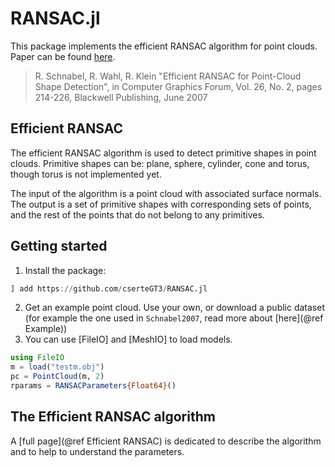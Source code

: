 # RANSAC.jl

This package implements the efficient RANSAC algorithm for point clouds.
Paper can be found [here](https://cg.cs.uni-bonn.de/en/publications/paper-details/schnabel-2007-efficient/).

>  R. Schnabel, R. Wahl, R. Klein
>	"Efficient RANSAC for Point-Cloud Shape Detection",
>	in Computer Graphics Forum, Vol. 26, No. 2, pages 214-226,
>	Blackwell Publishing, June 2007

## Efficient RANSAC

The efficient RANSAC algorithm is used to detect primitive shapes in point clouds.
Primitive shapes can be: plane, sphere, cylinder, cone and torus, though torus is not implemented yet.

The input of the algorithm is a point cloud with associated surface normals.
The output is a set of primitive shapes with corresponding sets of points, and the rest of the points that do not belong to any primitives.

## Getting started

1. Install the package:
```julia
] add https://github.com/cserteGT3/RANSAC.jl
```
2. Get an example point cloud. Use your own, or download a public dataset (for example the one used in `Schnabel2007`, read more about [here](@ref Example))
3. You can use [FileIO] and [MeshIO] to load models.
```julia
using FileIO
m = load("testm.obj")
pc = PointCloud(m, 2)
rparams = RANSACParameters{Float64}()
```

## The Efficient RANSAC algorithm

A [full page](@ref Efficient RANSAC) is dedicated to describe the algorithm and to help to understand the parameters.
